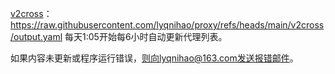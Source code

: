 [v2cross](https://v2cross.com/1884.html/)：
https://raw.githubusercontent.com/lyqnihao/proxy/refs/heads/main/v2cross/output.yaml
每天1:05开始每6小时自动更新代理列表。

如果内容未更新或程序运行错误，则向lyqnihao@163.com发送报错邮件。
